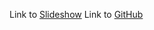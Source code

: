 Link to [Slideshow](https://docs.google.com/presentation/d/1I_-Lh_K_QE02SRpa6b8LTQiiJ9clw1pYf0CuQsqEmMA/edit?usp=sharing)
Link to [GitHub](https://github.com/Akaash-Walker/CS-4241-ICE01-Group-23.git)